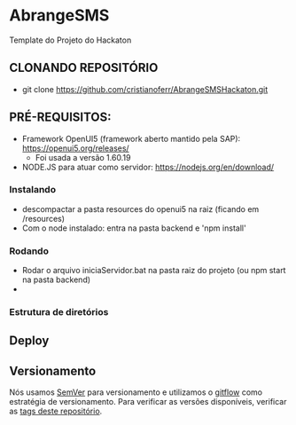# AbrangeSMS
Template do Projeto do Hackaton

## CLONANDO REPOSITÓRIO
- git clone https://github.com/cristianoferr/AbrangeSMSHackaton.git

## PRÉ-REQUISITOS:
- Framework OpenUI5 (framework aberto mantido pela SAP): https://openui5.org/releases/
    - Foi usada a versão 1.60.19
- NODE.JS para atuar como servidor: https://nodejs.org/en/download/

### Instalando

- descompactar a pasta resources do openui5 na raiz (ficando em /resources)
- Com o node instalado: entra na pasta backend e 'npm install'

### Rodando
- Rodar o arquivo iniciaServidor.bat na pasta raiz do projeto (ou npm start na pasta backend)
- 

### Estrutura de diretórios



## Deploy


## Versionamento

Nós usamos [SemVer](http://semver.org/) para versionamento e utilizamos o [gitflow](http://nvie.com/posts/a-successful-git-branching-model/) como estratégia de versionamento. Para verificar as versões disponíveis, verificar as [tags deste repositório](http://git.ep.petrobras.com.br/uq4p/beneficioEducacional/tags).
